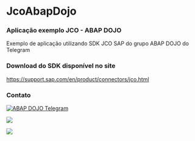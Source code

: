 # JcoAbapDojo
### Aplicação exemplo JCO - ABAP DOJO
Exemplo de aplicação utilizando SDK JCO SAP do grupo ABAP DOJO do Telegram

### Download do SDK disponível no site
https://support.sap.com/en/product/connectors/jco.html

### Contato

[![ABAP DOJO Telegram](https://img.shields.io/badge/-Telegram-61DAFB?logo=telegram)](https://t.me/abap_dojo)

[<img src="https://img.shields.io/badge/linkedin-%230077B5.svg?&style=for-the-badge&logo=linkedin&logoColor=white" />](https://www.linkedin.com/in/rafaelvalim/)

[<img src = "https://img.shields.io/badge/facebook-%231877F2.svg?&style=for-the-badge&logo=facebook&logoColor=white">](https://www.facebook.com/rafael.valim)
